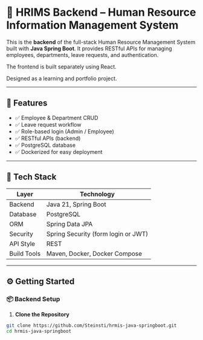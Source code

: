 # 📘 HRIMS Backend – Human Resource Information Management System

This is the **backend** of the full-stack Human Resource Management System built with **Java Spring Boot**. It provides RESTful APIs for managing employees, departments, leave requests, and authentication.

The frontend is built separately using React.

Designed as a learning and portfolio project.

---

## 🚀 Features

- ✅ Employee & Department CRUD
- ✅ Leave request workflow
- ✅ Role-based login (Admin / Employee)
- ✅ RESTful APIs (backend)
- ✅ PostgreSQL database
- ✅ Dockerized for easy deployment

---

## 🧰 Tech Stack

| Layer        | Technology                  |
|--------------|-----------------------------|
| Backend      | Java 21, Spring Boot        |
| Database     | PostgreSQL                  |
| ORM          | Spring Data JPA             |
| Security     | Spring Security (form login or JWT) |
| API Style    | REST                        |
| Build Tools  | Maven, Docker, Docker Compose |

---

## ⚙️ Getting Started

### 📦 Backend Setup

1. **Clone the Repository**

```bash
git clone https://github.com/Steinsti/hrmis-java-springboot.git
cd hrmis-java-springboot
